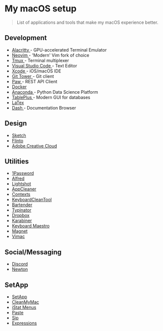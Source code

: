 # My macOS setup

> List of applications and tools that make my macOS experience better.

## Development

- [ Alacritty ](https://github.com/alacritty/alacritty) - GPU-accelerated Terminal Emulator
- [ Neovim ](https://neovim.io/) - 'Modern' Vim fork of choice
- [ Tmux ](https://github.com/tmux/tmux) - Terminal multiplexer
- [ Visual Studio Code ](https://code.visualstudio.com/) - Text Editor
- [ Xcode ](https://developer.apple.com/xcode/) - iOS/macOS IDE
- [ Git Tower ](https://www.git-tower.com/) - Git client
- [ Paw ](https://paw.cloud/) - REST API Client
- [ Docker ](https://www.docker.com/)
- [ Anaconda ](https://docs.anaconda.com/anaconda/install/) - Python Data Science Platform
- [ TablePlus ](https://tableplus.com/) - Modern GUI for databases
- [ LaTex ](https://www.latex-project.org/get/) 
- [ Dash ](https://kapeli.com/dash) - Documentation Browser

## Design

- [ Sketch ](https://www.sketch.com/)
- [ Flinto ](https://www.flinto.com/)
- [ Adobe Creative Cloud ](https://www.adobe.com/creativecloud/desktop-app.html)

## Utilities

- [ 1Password ](https://1password.com/)
- [ Alfred ](https://www.alfredapp.com/)
- [ Lightshot ](https://apps.apple.com/us/app/lightshot-screenshot/id526298438)
- [ AppCleaner ](https://freemacsoft.net/appcleaner/)
- [ Contexts ](https://contexts.co/)
- [ KeyboardCleanTool ](https://folivora.ai/keyboardcleantool)
- [ Bartender ](https://www.macbartender.com/)
- [ Typinator ](https://www.ergonis.com/products/typinator/)
- [ Dropbox ](https://www.dropbox.com/install)
- [ Karabiner ](https://pqrs.org/osx/karabiner/)
- [ Keyboard Maestro ](https://www.keyboardmaestro.com/main/)
- [ Magnet ](https://apps.apple.com/th/app/magnet/id441258766)
- [ Vimac ](https://vimacapp.com/)

## Social/Messaging

- [ Discord ](https://discordapp.com/api/download?platform=osx)
- [ Newton ](https://newtonhq.com/)

## SetApp

- [ SetApp ](https://setapp.com/)
- [ CleanMyMac ](https://setapp.com/apps/cleanmymac)
- [ iStat Menus ](https://setapp.com/apps/istat-menus)
- [ Paste ](https://setapp.com/apps/paste)
- [ Sip ](https://setapp.com/apps/sip)
- [ Expressions ](https://setapp.com/apps/expressions)
